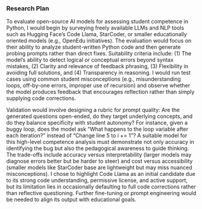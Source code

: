 ### Research Plan

To evaluate open-source AI models for assessing student competence in Python, I would begin by surveying freely available LLMs and NLP tools such as Hugging Face’s Code Llama, StarCoder, or smaller educationally oriented models (e.g., OpenEdu initiatives). The evaluation would focus on their ability to analyze student-written Python code and then generate probing prompts rather than direct fixes. Suitability criteria include: (1) The model’s ability to detect logical or conceptual errors beyond syntax mistakes, 
(2) Clarity and relevance of feedback phrasing, 
(3) Flexibility in avoiding full solutions, and 
(4) Transparency in reasoning.
I would run test cases using common student misconceptions (e.g., misunderstanding loops, off-by-one errors, improper use of recursion) and observe whether the model produces feedback that encourages reflection rather than simply supplying code corrections.

Validation would involve designing a rubric for prompt quality: Are the generated questions open-ended, do they target underlying concepts, and do they balance specificity with student autonomy? For instance, given a buggy loop, does the model ask “What happens to the loop variable after each iteration?” instead of “Change line 5 to i += 1”? A suitable model for this high-level competence analysis must demonstrate not only accuracy in identifying the bug but also the pedagogical awareness to guide thinking. The trade-offs include accuracy versus interpretability (larger models may diagnose errors better but be harder to steer) and cost versus accessibility (smaller models like StarCoder base are lightweight but may miss nuanced misconceptions). I chose to highlight Code Llama as an initial candidate due to its strong code understanding, permissive license, and active support, but its limitation lies in occasionally defaulting to full code corrections rather than reflective questioning. Further fine-tuning or prompt engineering would be needed to align its output with educational goals.